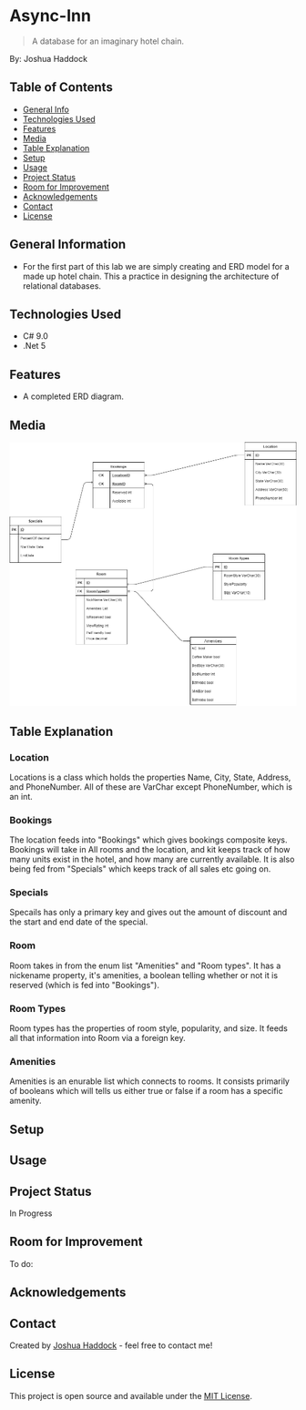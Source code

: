 # Async-Inn

> A database for an imaginary hotel chain.

By: Joshua Haddock

## Table of Contents

* [General Info](#general-information)
* [Technologies Used](#technologies-used)
* [Features](#features)
* [Media](#media)
* [Table Explanation](#table-explanation)
* [Setup](#setup)
* [Usage](#usage)
* [Project Status](#project-status)
* [Room for Improvement](#room-for-improvement)
* [Acknowledgements](#acknowledgements)
* [Contact](#contact)
* [License](#license)

## General Information

* For the first part of this lab we are simply creating and ERD model for a made up hotel chain. This a practice in designing the architecture of relational databases.

## Technologies Used

* C# 9.0
* .Net 5

## Features

* A completed ERD diagram.

## Media

![ERD Model](./images/AsyncInn.png)

## Table Explanation

### Location

Locations is a class which holds the properties Name, City, State, Address, and PhoneNumber. All of these are VarChar except PhoneNumber, which is an int.

### Bookings

The location feeds into "Bookings" which gives bookings composite keys. Bookings will take in All rooms and the location, and kit keeps track of how many units exist in the hotel, and how many are currently available. It is also being fed from "Specials" which keeps track of all sales etc going on.

### Specials

Specails has only a primary key and gives out the amount of discount and the start and end date of the special.

### Room

Room takes in from the enum list "Amenities" and "Room types". It has a nickename property, it's amenities, a boolean telling whether or not it is reserved (which is fed into "Bookings").

### Room Types

Room types has the properties of room style, popularity, and size. It feeds all that information into Room via a foreign key.

### Amenities

Amenities is an enurable list which connects to rooms. It consists primarily of booleans which will tells us either true or false if a room has a specific amenity.

## Setup

## Usage

## Project Status

In Progress

## Room for Improvement

To do:

## Acknowledgements

## Contact

Created by [Joshua Haddock](https://www.linkedin.com/in/joshuahaddock/) - feel free to contact me!

## License

This project is open source and available under the [MIT License](./LICENSE).

